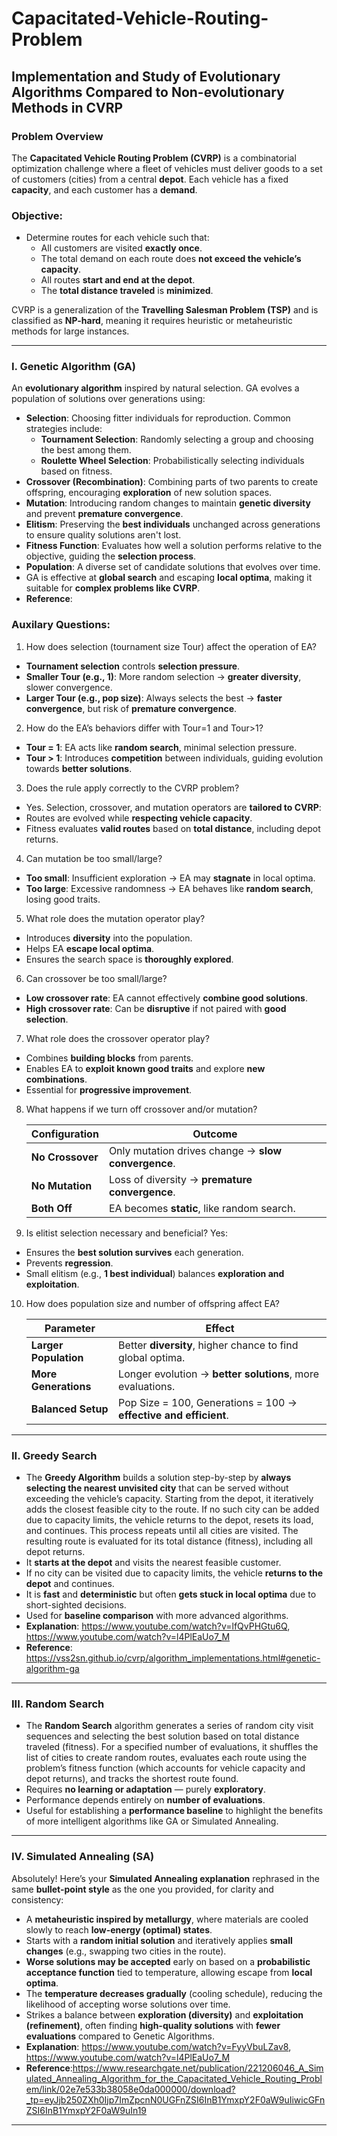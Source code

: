 # Capacitated-Vehicle-Routing-Problem
## Implementation and Study of Evolutionary Algorithms Compared to Non-evolutionary Methods in CVRP

### **Problem Overview**
The **Capacitated Vehicle Routing Problem (CVRP)** is a combinatorial optimization challenge where a fleet of vehicles must deliver goods to a set of customers (cities) from a central **depot**. Each vehicle has a fixed **capacity**, and each customer has a **demand**. 

### Objective:
- Determine routes for each vehicle such that:
  - All customers are visited **exactly once**.
  - The total demand on each route does **not exceed the vehicle’s capacity**.
  - All routes **start and end at the depot**.
  - The **total distance traveled** is **minimized**.

CVRP is a generalization of the **Travelling Salesman Problem (TSP)** and is classified as **NP-hard**, meaning it requires heuristic or metaheuristic methods for large instances.

---

### **I. Genetic Algorithm (GA)**
An **evolutionary algorithm** inspired by natural selection. GA evolves a population of solutions over generations using:
- **Selection**: Choosing fitter individuals for reproduction. Common strategies include:
  - **Tournament Selection**: Randomly selecting a group and choosing the best among them.
  - **Roulette Wheel Selection**: Probabilistically selecting individuals based on fitness.
- **Crossover (Recombination)**: Combining parts of two parents to create offspring, encouraging **exploration** of new solution spaces.
- **Mutation**: Introducing random changes to maintain **genetic diversity** and prevent **premature convergence**.
- **Elitism**: Preserving the **best individuals** unchanged across generations to ensure quality solutions aren't lost.
- **Fitness Function**: Evaluates how well a solution performs relative to the objective, guiding the **selection process**.
- **Population**: A diverse set of candidate solutions that evolves over time.
- GA is effective at **global search** and escaping **local optima**, making it suitable for **complex problems like CVRP**.
- **Reference**: 

### Auxilary Questions:
1. How does selection (tournament size Tour) affect the operation of EA?
- **Tournament selection** controls **selection pressure**.
- **Smaller Tour (e.g., 1)**: More random selection → **greater diversity**, slower convergence.
- **Larger Tour (e.g., pop size)**: Always selects the best → **faster convergence**, but risk of **premature convergence**.

2. How do the EA’s behaviors differ with Tour=1 and Tour>1?
- **Tour = 1**: EA acts like **random search**, minimal selection pressure.
- **Tour > 1**: Introduces **competition** between individuals, guiding evolution towards **better solutions**.

3. Does the rule apply correctly to the CVRP problem?
- Yes. Selection, crossover, and mutation operators are **tailored to CVRP**:
- Routes are evolved while **respecting vehicle capacity**.
- Fitness evaluates **valid routes** based on **total distance**, including depot returns.

4. Can mutation be too small/large?
- **Too small**: Insufficient exploration → EA may **stagnate** in local optima.
- **Too large**: Excessive randomness → EA behaves like **random search**, losing good traits.

5. What role does the mutation operator play?
- Introduces **diversity** into the population.
- Helps EA **escape local optima**.
- Ensures the search space is **thoroughly explored**.

6. Can crossover be too small/large?
- **Low crossover rate**: EA cannot effectively **combine good solutions**.
- **High crossover rate**: Can be **disruptive** if not paired with **good selection**.

7. What role does the crossover operator play?
- Combines **building blocks** from parents.
- Enables EA to **exploit known good traits** and explore **new combinations**.
- Essential for **progressive improvement**.

8. What happens if we turn off crossover and/or mutation?

    | **Configuration** | **Outcome** |
    |-------------------|-----------------------------------------------------|
    | **No Crossover**  | Only mutation drives change → **slow convergence**. |
    | **No Mutation**   | Loss of diversity → **premature convergence**.      |
    | **Both Off**      | EA becomes **static**, like random search.          |


9. Is elitist selection necessary and beneficial?
Yes:
- Ensures the **best solution survives** each generation.
- Prevents **regression**.
- Small elitism (e.g., **1 best individual**) balances **exploration and exploitation**.

10. How does population size and number of offspring affect EA?

      | Parameter         | Effect                                                      |
      |-------------------|-------------------------------------------------------------|
      | **Larger Population** | Better **diversity**, higher chance to find global optima. |
      | **More Generations**  | Longer evolution → **better solutions**, more evaluations. |
      | **Balanced Setup**    | Pop Size = 100, Generations = 100 → **effective and efficient**. |

---

### **II. Greedy Search**
- The **Greedy Algorithm** builds a solution step-by-step by **always selecting the nearest unvisited city** that can be served without exceeding the vehicle’s capacity. Starting from the depot, it iteratively adds the closest feasible city to the route. If no such city can be added due to capacity limits, the vehicle returns to the depot, resets its load, and continues. This process repeats until all cities are visited. The resulting route is evaluated for its total distance (fitness), including all depot returns. 
- It **starts at the depot** and visits the nearest feasible customer.
- If no city can be visited due to capacity limits, the vehicle **returns to the depot** and continues.
- It is **fast** and **deterministic** but often **gets stuck in local optima** due to short-sighted decisions.
- Used for **baseline comparison** with more advanced algorithms.
- **Explanation**: https://www.youtube.com/watch?v=lfQvPHGtu6Q, https://www.youtube.com/watch?v=l4PlEaUo7_M  
- **Reference**: https://vss2sn.github.io/cvrp/algorithm_implementations.html#genetic-algorithm-ga 

---

### **III. Random Search**
- The **Random Search** algorithm generates a series of random city visit sequences and selecting the best solution based on total distance traveled (fitness). For a specified number of evaluations, it shuffles the list of cities to create random routes, evaluates each route using the problem’s fitness function (which accounts for vehicle capacity and depot returns), and tracks the shortest route found.
- Requires **no learning or adaptation** — purely **exploratory**.
- Performance depends entirely on **number of evaluations**.
- Useful for establishing a **performance baseline** to highlight the benefits of more intelligent algorithms like GA or Simulated Annealing.

---

### **IV. Simulated Annealing (SA)**
Absolutely! Here’s your **Simulated Annealing explanation** rephrased in the same **bullet-point style** as the one you provided, for clarity and consistency:
- A **metaheuristic inspired by metallurgy**, where materials are cooled slowly to reach **low-energy (optimal) states**.
- Starts with a **random initial solution** and iteratively applies **small changes** (e.g., swapping two cities in the route).
- **Worse solutions may be accepted** early on based on a **probabilistic acceptance function** tied to temperature, allowing escape from **local optima**.
- The **temperature decreases gradually** (cooling schedule), reducing the likelihood of accepting worse solutions over time.
- Strikes a balance between **exploration (diversity)** and **exploitation (refinement)**, often finding **high-quality solutions** with **fewer evaluations** compared to Genetic Algorithms.
- **Explanation**: https://www.youtube.com/watch?v=FyyVbuLZav8, https://www.youtube.com/watch?v=l4PlEaUo7_M 
- **Reference**:https://www.researchgate.net/publication/221206046_A_Simulated_Annealing_Algorithm_for_the_Capacitated_Vehicle_Routing_Problem/link/02e7e533b38058e0da000000/download?_tp=eyJjb250ZXh0Ijp7ImZpcnN0UGFnZSI6InB1YmxpY2F0aW9uIiwicGFnZSI6InB1YmxpY2F0aW9uIn19 

---
